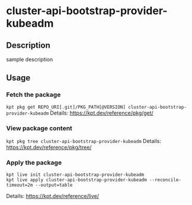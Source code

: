 # cluster-api-bootstrap-provider-kubeadm

## Description
sample description

## Usage

### Fetch the package
`kpt pkg get REPO_URI[.git]/PKG_PATH[@VERSION] cluster-api-bootstrap-provider-kubeadm`
Details: https://kpt.dev/reference/pkg/get/

### View package content
`kpt pkg tree cluster-api-bootstrap-provider-kubeadm`
Details: https://kpt.dev/reference/pkg/tree/

### Apply the package
```
kpt live init cluster-api-bootstrap-provider-kubeadm
kpt live apply cluster-api-bootstrap-provider-kubeadm --reconcile-timeout=2m --output=table
```
Details: https://kpt.dev/reference/live/
